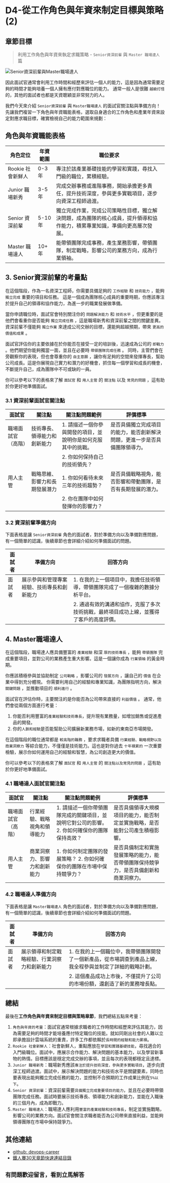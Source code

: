 # D4-從工作角色與年資來制定目標與策略(2)

## 章節目標

> 利用工作角色與年資來執定求職策略 - `Senior資深前輩` 與 `Master 職場達人` 篇

![Senior資深前輩與Master職場達人](/docs/img/D4.png)

因此面試官通常會利用工作時間和經歷來評估一個人的能力，這是因為通常需要足夠的時間才能夠培養一個人擁有應付對應職位的能力。
通常一般人是很難 `越級打怪` 的，其他的面試者也都是天資聰穎並非常努力的人。

我們今天來介紹 `Senior資深前輩` 與 `Master職場達人` 的面試官關注點與準備方向！
先讓我們複習一下角色與年資職能表格，選取自身適合的工作角色和產業年資來設定對應求職目標，確實檢視自己的能力範圍來規劃：

## 角色與年資職能表格

| 角色定位      | 年資範圍  | 職位要求  |
|--------------|----------|----------|
| Rookie 社會新鮮人 | 0-3 年   | 專注於該產業基礎技能的學習和實踐，尋找入門級的職位，累積經驗。 |
| Junior 職場新秀 | 3-5 年   | 完成交辦事務或進階事務，開始承擔更多責任，提升技術深度，參與更多實戰項目，逐步向資深工程師過渡。 |
| Senior 資深前輩 | 5-10 年  | 獨立完成作業，完成公司策略性目標，獨立解決問題，成為團隊的核心成員，提升領導和協作能力，積累專業知識，準備向更高層次發展。 |
| Master 職場達人 | 10+ 年  | 能帶領團隊完成事務，產生業務影響，帶領團隊，制定戰略，影響公司的業務方向，成為行業領袖。 |

## 3. Senior資深前輩的考量點

在這個階段，作為一名資深工程師，你需要具備足夠的 `工作經驗` 和 `技術能力` ，能夠 `獨立完成` 重要的項目和任務。
這是一個成為團隊核心成員的重要時期，你應該專注於提升自己的領導和協作能力，為進一步的職業發展做準備。

當你申請職位時，面試官會特別關注你的 `問題解決能力` 和 `技術水平` ，但更重要的是他們會看重你是否能夠 `獨立完成任務` ，這是職場新秀和資深前輩之間的關鍵差異。資深前輩不僅能夠 `獨立作業` 來達成公司交辦的目標，還能夠超越預期，帶來 `更高的價值和成果` 。

面試官評估你的主要依據在於你能否在接受一定的培訓後，迅速成為公司的 `即戰力` 。他們期望你能夠獨當一面，並且在必要時 `帶領團隊完成任務` 。
同時，主管們會在旁觀察你的表現，但也會尊重你的 `自主意願` ，讓你有足夠的空間來發揮專長，幫助公司成長。這是你展現自己實力和潛力的好機會，抓住每一個學習和成長的機會，不斷提升自己，成為團隊中不可或缺的一員。

你可以參考以下的表格來了解 `面試官` 和 `用人主管` 的 `關注點` 以及 `常見的問題` ，這有助於你更好地準備面試。

### 3.1 資深前輩面試官關注點

| 面試官             | 關注點                                       | 關注點問題範例                                                                 | 評價標準                                        |
|--------------------|----------------------------------------------|--------------------------------------------------------------------------------|------------------------------------------------|
| 職場面試官（高階） | 技術專長、領導能力和創新能力                   | 1. 請描述一個你參與開發的項目，並說明你是如何克服其中的挑戰。                   | 是否具備獨立完成項目的能力，能否創新解決問題，更進一步是否具備團隊領導力。         |
|                    |                                              | 2. 你如何保持自己的技術領先？                                                 |                                                |
| 用人主管           | 戰略思維、影響力和長期發展潛力                 | 1. 你如何看待未來三年的技術趨勢？                                              | 是否具備戰略視角，能否影響和帶動團隊，是否有長期發展的潛力。                       |
|                    |                                              | 2. 你在團隊中如何發揮你的影響力？                                             |                                                |

### 3.2 資深前輩準備方向

下面表格是讓 `Senior資深前輩` 角色的面試者，對於準備方向以及準備對應問題，有一個簡單的認識，後續章節也會詳細介紹如何準備面試的問題。

| 面試者   | 準備方向                                             | 回答方向                                                                                       |
|----------|------------------------------------------------------|-------------------------------------------------------------------------------------------------|
| 面試者   | 展示參與和管理專案經驗、技術專長和創新能力               | 1. 在我的上一個項目中，我擔任技術領導，帶領團隊完成了一個複雜的數據分析平台。                          |
|          |                                                      | 2. 通過有效的溝通和協作，克服了多次技術挑戰，最終項目成功上線，並獲得了客戶的高度評價。               |

## 4. Master職場達人

在這個階段，職場達人應具備豐富的 `產業經驗` 和深 `厚的技術專長` ，能夠 `帶領團隊` 完成重要項目，並對公司的業務產生重大影響。這是一個讓你成為 `行業領袖` 的黃金時期。

你應該積極參與並協助制定 `公司戰略` ，影響公司的 `發展方向` ，讓自己的 `價值` 在企業中得到充分體現。
你需要利用自己的經驗和專業知識，為團隊指明方向，解決 `關鍵問題` ，並推動項目的 `順利進行` 。

面試官在評估你時，主要關注的是你能否為公司帶來直接的 `利益價值` 。
通常，他們會從兩個方面進行考量：

1. 你能否利用豐富的`產業經驗和技術專長`，提升現有業務量，如增加銷售或促進產品的開發。
2. 你的`人脈和經驗`是否能幫助公司擴展新業務市場，如新的東南亞市場開發。

在這個階段的職位通常都是 `較高階的職務` ，要求求職者具備 `行業經驗、戰略視野以及商業洞察力` 等綜合能力，不僅僅是技術能力。這也是對你過去 `十年積累的` 一次重要檢驗，展示你如何運用自己的經驗和智慧，為公司創造更大的價值。

你可以參考以下的表格來了解 `面試官` 和 `用人主管` 的 `關注點以及常見的問題` ，這有助於你更好地準備面試。

### 4.1 職場達人面試官關注點

| 面試官             | 關注點                                       | 關注點問題範例                                                                 | 評價標準                                        |
|--------------------|----------------------------------------------|--------------------------------------------------------------------------------|------------------------------------------------|
| 職場面試官（高階） | 行業經驗、戰略視角和領導能力                   | 1. 請描述一個你帶領團隊完成的關鍵項目，並說明它對公司的影響。 2. 你如何確保你的團隊保持高效？     | 是否具備領導大規模項目的能力，能否制定並實施戰略，是否能對公司產生積極影響。         |
| 用人主管           | 商業洞察力、影響力和創新能力                   | 1. 你如何制定團隊的發展策略？ 2. 你如何確保你的團隊在市場中保持競爭力？             | 是否具備制定和實施發展策略的能力，能否帶領團隊保持競爭力，是否具備創新和商業洞察力。 |

### 4.2 職場達人準備方向

下面表格是讓 `Master職場達人` 角色的面試者，對於準備方向以及準備對應問題，有一個簡單的認識，後續章節也會詳細介紹如何準備面試的問題。

| 面試者   | 準備方向                                             | 回答方向                                                                                       |
|----------|------------------------------------------------------|-------------------------------------------------------------------------------------------------|
| 面試者   | 展示領導和制定戰略經驗、行業洞察力和創新能力             | 1. 在我的上一個職位中，我帶領團隊開發了一個新產品，從市場調查到產品上線，我全程參與並制定了詳細的戰略計劃。  |
|          |                                                      | 2. 這個產品成功上市後，不僅提升了公司的市場份額，還創造了新的業務增長點。                        |

## 總結

最後在**工作角色與年資來制定目標與策略章節**，我們總結五點來考量：

1. `角色與年資的考量`：面試官通常根據求職者的工作時間和經歷來評估其能力，因為需要足夠的時間才能培養應付特定職位的技能。就如同剛出社會的人難以立即承擔設計雲端系統的重責，許多工作都依賴於`長時間的經驗和能力累積`。
2. `Rookie 社會新鮮人`：社會新鮮人，重點應放在`學習和實踐基礎技能`，尋找適合的入門級職位。面試中，應展示合作能力、解決問題的基本能力，以及學習新事物的熱情。目標應該是穩定完成交辦的事項，並且每次的表現都穩定且達標。
3. `Junior 職場新秀`：職場新秀應該`專注於提升技術深度，參與更多實戰項目`，逐步向資深工程師過渡。面試中，展示解決問題的能力和技術水平是關鍵要素，同時也要表現出能夠獨立完成任務的能力，並控制不合預期的工作成果比例在`5%以下`。
4. `Senior 資深前輩`：資深前輩需要`具備獨立完成重要項目的能力`，並且在必要時帶領團隊完成任務。面試時要展示技術專長、領導能力和創新能力，並能在入職後的三個月內，成為即戰力。
5. `Master 職場達人`：職場達人應利用`豐富的產業經驗和技術專長`，制定並實施戰略，影響公司的業務方向。面試官會關注求職者能否為公司帶來直接利益，並能夠領導團隊在市場中保持競爭力。

## 其他連結

* [github: devops-career](https://github.com/qwedsazxc78/devops-career/tree/main)
* [鐵人賽30天章節快速連結目錄](https://ithelp.ithome.com.tw/articles/10351094)

## `有問題歡迎留言，看到立馬解答`
